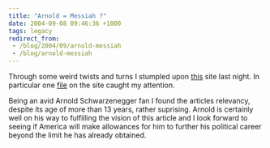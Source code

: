 ```yaml
---
title: "Arnold = Messiah ?"
date: 2004-09-08 09:46:36 +1000
tags: legacy
redirect_from:
 - /blog/2004/09/arnold-messiah
 - /blog/arnold-messiah
---
```


Through some weird twists and turns I stumpled upon <a href="http://www.textfiles.com">this</a> site last night. In particular one <a href="http://www.textfiles.com/media/arnold.txt">file</a> on the site caught my attention.



Being an avid Arnold Schwarzenegger fan I found the articles relevancy, despite its age of more than 13 years, rather suprising. Arnold is certainly well on his way to fulfilling the vision of this article and I look forward to seeing if America will make allowances for him to further his political career beyond the limit he has already obtained.

